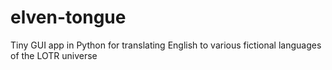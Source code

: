 # elven-tongue
Tiny GUI app in Python for translating English to various fictional languages of the LOTR universe
